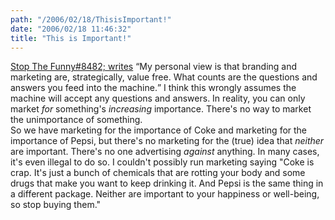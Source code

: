 ```yaml
---
path: "/2006/02/18/ThisisImportant!" 
date: "2006/02/18 11:46:32" 
title: "This is Important!" 
---
```

<a href="http://my.opera.com/stopthefunny/blog/show.dml/148449">Stop The Funny#8482; writes</a> <q>My personal view is that branding and marketing are, strategically, value free. What counts are the questions and answers you feed into the machine.</q> I think this wrongly assumes the machine will accept any questions and answers. In reality, you can only market *for* something's *increasing* importance. There's no way to market the unimportance of something.<br>So we have marketing for the importance of Coke and marketing for the importance of Pepsi, but there's no marketing for the (true) idea that *neither* are important. There's no one advertising *against* anything. In many cases, it's even illegal to do so. I couldn't possibly run marketing saying "Coke is crap. It's just a bunch of chemicals that are rotting your body and some drugs that make you want to keep drinking it. And Pepsi is the same thing in a different package. Neither are important to your happiness or well-being, so stop buying them."